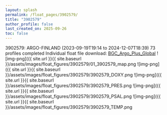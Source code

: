 ```yaml
---
layout: splash
permalink: /float_pages/3902579/
title: "3902579"
author_profile: false
last_created_on: 2025-09-26
toc: false
---
```

 
3902579: ARGO-FINLAND (2023-09-19T19:14 to 2024-12-07T18:39)
73 profiles completed
Individual float file download: [BGC_Argo_Plus_Global](https://ftp.soest.hawaii.edu/bgc_argo_plus/Individual_Floats/outliers_removed/3902579_Sprof_processed.nc)
![img-png]({{ site.url }}{{ site.baseurl }}/assets/images/float_figures/3902579/01_3902579_map.png
![img-png]({{ site.url }}{{ site.baseurl }}/assets/images/float_figures/3902579/3902579_DOXY.png
![img-png]({{ site.url }}{{ site.baseurl }}/assets/images/float_figures/3902579/3902579_PRES.png
![img-png]({{ site.url }}{{ site.baseurl }}/assets/images/float_figures/3902579/3902579_PSAL.png
![img-png]({{ site.url }}{{ site.baseurl }}/assets/images/float_figures/3902579/3902579_TEMP.png

